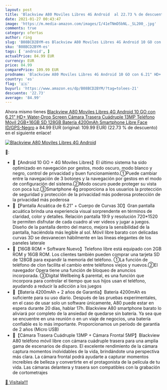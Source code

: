 ```yaml
---
layout: post
title: 'Blackview A80 Moviles Libres 4G Android  al 22.73 % de descuento'
date: 2021-01-27 00:43:47
image: 'https://m.media-amazon.com/images/I/41eTNmD5bNL._SL200_.jpg'
comments: true
category: ofertas
author: ring
slug: 'B08BCD2BYM-es Blackview A80 Moviles Libres 4G Android 10 GO con 6.21"...'
sku: 'B08BCD2BYM-es'
tags: [ 'android', ]
actualPrice: 84.99 EUR
currency: EUR
price: 84.99
comparePrice: 109.99 EUR
prodname: 'Blackview A80 Moviles Libres 4G Android 10 GO con 6.21" HD+ Water-Drop Screen  Cámara Trasera Cuádruple 13MP  Teléfono Móvil 2GB+16GB  SD 128GB   Batería 4200mAh Smartphone Libre  Face ID/GPS-Negro'
country: 'es'
flag: '🇪🇸'
buyurl: 'https://www.amazon.es/dp/B08BCD2BYM/?tag=tolees-21'
descuento: '22.73'
average: '84.99'
---
```


Ahora mismo tienes [Blackview A80 Moviles Libres 4G Android 10 GO con 6.21" HD+ Water-Drop Screen  Cámara Trasera Cuádruple 13MP  Teléfono Móvil 2GB+16GB  SD 128GB   Batería 4200mAh Smartphone Libre  Face ID/GPS-Negro](https://www.amazon.es/dp/B08BCD2BYM/?tag=tolees-21) a 84.99 EUR (original: 109.99 EUR) (22.73 %  de descuento) en el siguiente enlace!

[![Blackview A80 Moviles Libres 4G Android ](https://m.media-amazon.com/images/I/41eTNmD5bNL._SL200_.jpg)](https://www.amazon.es/dp/B08BCD2BYM/?tag=tolees-21)

🔎:

- 🍓【Android 10 GO + 4G Moviles Libres】El último sistema ha sido optimizado en navegación por gestos, modo oscuro, modo blanco y negro, control de privacidad y buen funcionamiento.①Puede cambiar entre la navegación de 3 botones y la navegación por gestos en el modo de configuración del sistema.②Modo oscuro puede proteger su vista con poca luz.③Smartphone 4g proporciona a los usuarios la protección de seguridad y protección de la privacidad más poderosa protección de la privacidad más poderosa
- 🍉【Pantalla Acuática de 6.21" + Cuerpo de Curvas 3D】Gran pantalla acuática brinda una experiencia visual sorprendente en términos de claridad, color y detalles. Relación pantalla 19:9 y resolución 720*1520 le permiten disfrutar de cada cuadro al ver videos y jugar a juegos. Diseño de la pantalla dentro del marco, mejora la sensibilidad de la pantalla, haciéndola más legible al sol. Móvil libre barato con delicadas curvas 3D se desvanecen hábilmente en las líneas elegantes de los paneles laterale
- 🍇【16GB ROM + Software Nuevo】Telefono libre está equipado con 2GB ROM y 16GB ROM. Los clientes también pueden comprar una tarjeta SD de 128GB para expandir la memoria del teléfono. ①La función de teléfono de clon facilita el cambio entre teléfonos viejos y nuevos.②El navegador Opera tiene una función de bloqueo de anuncios incorporada. ③Digital Wellbeing & parental, es una función que incorpora para controlar el tiempo que sus hijos usan el teléfono, ayudando a reducir la adicción a los juegos
- 🍍【Batería 4200mAh + 2 años de Garantía】Batería 4200mAh es suficiente para su uso diario. Después de las pruebas experimentales, en el caso de usar solo un software únicamente, A80 puede estar en espera durante 20 días, hablar 17h. Blackview A80 smartphone barato lo aliviará por completo de la ansiedad de quedarse sin batería. Ya sea que se encuentre en una reunión o en un viaje de negocios, una batería confiable es lo más importante. Proporcionamos un período de garantía de 2 años (Micro USB)
- 🍒【Cámara Trasera Cuádruple 13MP + Cámara Frontal 5MP】Blackview A80 teléfono móvil libre con cámara cuádruple trasera para una amplia gama de escenarios de disparo. El excelente rendimiento de la cámara captura momentos inolvidables de la vida, brindándote una perspectiva más clara. La cámara frontal podrá ayudarte a capturar momentos increíbles de belleza y convertirte en el protagonista de la película de tu vida. Las cámaras delantera y trasera son compatibles con la grabación de cortometrajes

[🛒 Visítala!!!](https://www.amazon.es/dp/B08BCD2BYM/?tag=tolees-21)
